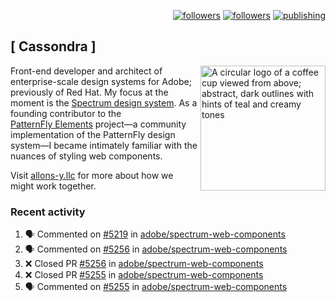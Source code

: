 <p align="right"><a rel="me" href="https://front-end.social/@castastrophe">
    <img alt="followers" title="Follow me on Mastodon" src="https://img.shields.io/mastodon/follow/109297102751309835?domain=https%3A%2F%2Ffront-end.social&label=Follow&logo=mastodon&logoColor=white&style=for-the-badge&labelColor=008080&color=006969"/></a>
  <a href="https://codepen.io/castastrophe/">
    <img alt="followers" title="Follow me on CodePen" src="https://img.shields.io/badge/23-1?color=640464&labelColor=7c007c&style=for-the-badge&logo=codepen&label=Follow"/></a>
<a href="https://castastrophe.medium.com/">
    <img alt="publishing" title="View articles on Medium" src="https://img.shields.io/badge/107-1?color=666&labelColor=444&label=subscribe&logo=medium&logoColor=white&style=for-the-badge"/></a>
</p>

## [&nbsp;Cassondra&nbsp;]

<img align="right" src="https://github-production-user-asset-6210df.s3.amazonaws.com/1840295/253016758-ba468774-1cd3-42c2-8f43-947b5eeb5edf.png" height="200" alt="A circular logo of a coffee cup viewed from above; abstract, dark outlines with hints of teal and creamy tones">

Front-end developer and architect of enterprise-scale design systems for Adobe; previously of Red Hat. My focus at the moment is the [Spectrum design system](https://github.com/adobe/spectrum-css). As a founding contributor to the [PatternFly&nbsp;Elements](https://github.com/patternfly/patternfly-elements) project&mdash;a community implementation of the PatternFly design system&mdash;I became intimately familiar with the nuances of styling web components.

Visit [allons-y.llc](http://allons-y.llc/) for more about how we might work together.

### Recent activity

<!--START_SECTION:activity-->
1. 🗣 Commented on [#5219](https://github.com/adobe/spectrum-web-components/pull/5219#issuecomment-2752415551) in [adobe/spectrum-web-components](https://github.com/adobe/spectrum-web-components)
2. 🗣 Commented on [#5256](https://github.com/adobe/spectrum-web-components/pull/5256#issuecomment-2752356874) in [adobe/spectrum-web-components](https://github.com/adobe/spectrum-web-components)
3. ❌ Closed PR [#5256](https://github.com/adobe/spectrum-web-components/pull/5256) in [adobe/spectrum-web-components](https://github.com/adobe/spectrum-web-components)
4. ❌ Closed PR [#5255](https://github.com/adobe/spectrum-web-components/pull/5255) in [adobe/spectrum-web-components](https://github.com/adobe/spectrum-web-components)
5. 🗣 Commented on [#5255](https://github.com/adobe/spectrum-web-components/pull/5255#issuecomment-2752353287) in [adobe/spectrum-web-components](https://github.com/adobe/spectrum-web-components)
<!--END_SECTION:activity-->
